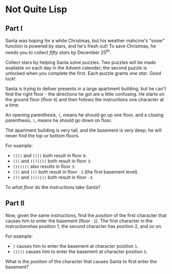 # Not Quite Lisp 

## Part I

Santa was hoping for a white Christmas, but his weather mahcine's "snow" function is powered by stars, and he's fresh out! To save Christmas, he needs you to collect *fifty stars* by December 25<sup>th</sup>.

Collect stars by helping Santa solve puzzles. Two puzzles will be made available on each day in the Advent calender; the second puzzle is unlocked when you complete the first. Each puzzle grants *one star*. Good luck!

Santa is trying to deliver presents in a large apartment building, but he can't find the right floor - the directions he got are a little confusing. He starts on the ground floor (floor `0`) and then follows the instructions one character at a time.

An opening parenthesis, `(`, means he should go up one floor, and a closing parenthesis, `)`, means he should go down on floor.

The apartment building is very tall, and the basement is very deep; he will never find the top or bottom floors.


For example:

- `(())` and `()()` both result in floor `0`.
- `(((` and `(()(()(` both result in floor `3`.
- `))(((((` also results in floor `3`.
- `())` and `))(` both result in floor `-1` (the first basement level).
- `)))` and `)())())` both result in floor `-3`.

To *what floor* do the instructions take Santa? 

## Part II

Now, given the same instructions, find the *position* of the first character that causes him to enter the basement (floor `-1`). The first character in the instructionshas position 1, the second character has position 2, and so on.

For example: 

- `)` causes him to enter the basement at character position `1`.
- `()())` causes him to enter the basement at character position `5`.

What is the *position* of the character that causes Santa to first enter the basement?
